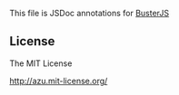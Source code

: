 This file is JSDoc annotations for [BusterJS][]

[BusterJS]:http://busterjs.org/ "Buster.JS"

## License

The MIT License

http://azu.mit-license.org/